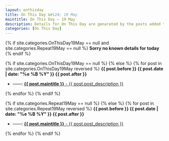 ```yaml
---
layout: onthisday
title: On This Day &#124; 19 May
maintitle: On This Day — 19 May
description: Details for On This Day are genarated by the posts added to the website so the content is subject to changes/updates over time.
categories: [On This Day]
---
```


{% if site.categories.OnThisDay19May == null and site.categories.Repeat19May == null %}
<strong>Sorry no known details for today</strong>
{% endif %}

{% if site.categories.OnThisDay19May == null %}
{% else %}
{% for post in site.categories.OnThisDay19May reversed %}
<strong>{{ post.before }} {{ post.date | date: "%e %B %Y" }} {{ post.after }}</strong>
<ul>
<li> ——: <a href="{{ post.url }}"><strong>{{ post.maintitle }}</strong> - {{ post.post_description }}</a></li>
</ul>
{% endfor %}
{% endif %}

{% if site.categories.Repeat19May == null %}
{% else %}
{% for post in site.categories.Repeat19May reversed %}
<strong>{{ post.before }} {{ post.date | date: "%e %B %Y" }} {{ post.after }}</strong>
<ul>
<li> ——: <a href="{{ post.url }}"><strong>{{ post.maintitle }}</strong> - {{ post.post_description }}</a></li>
</ul>
{% endfor %}
{% endif %}
